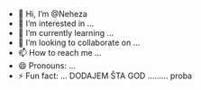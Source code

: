 - 👋 Hi, I’m @Neheza
- 👀 I’m interested in ...
- 🌱 I’m currently learning ...
- 💞️ I’m looking to collaborate on ...
- 📫 How to reach me ...
- 😄 Pronouns: ...
- ⚡ Fun fact: ...
DODAJEM ŠTA GOD
.........
proba

<!---
Neheza/Neheza is a ✨ special ✨ repository because its `README.md` (this file) appears on your GitHub profile.
You can click the Preview link to take a look at your changes.
--->
